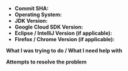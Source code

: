 <!-- Issue title: Help Request: [summary of your problem] -->

- **Commit SHA:** <!-- Result of running the command `git rev-parse HEAD` -->
- **Operating System:**
- **JDK Version:**
- **Google Cloud SDK Version:**
- **Eclipse / IntelliJ Version (if applicable):**
- **Firefox / Chrome Version (if applicable):**

**What I was trying to do / What I need help with**
<!-- e.g. if you were setting up the project, tell us the step in the setting up guide at which you are stuck. -->
<!-- e.g. if you were resolving test failures, tell us which tests are failing. -->
<!-- Include information such as screenshots, error stack traces, or console messages to help us troubleshoot. -->



**Attempts to resolve the problem**
<!-- Tell us the steps you have taken to try to (unsuccessfully) resolve the problem and the outcomes. -->
